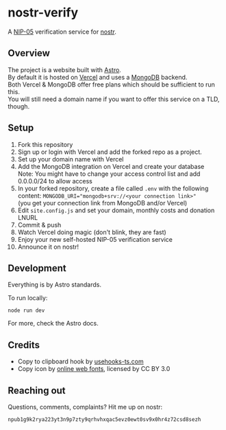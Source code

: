# nostr-verify

A [NIP-05](https://github.com/nostr-protocol/nips/blob/master/05.md) verification service for [nostr](https://github.com/nostr-protocol/nostr).

## Overview

The project is a website built with [Astro](https://astro.build/).  
By default it is hosted on [Vercel](https://vercel.com/) and uses a [MongoDB](https://www.mongodb.com/) backend.  
Both Vercel & MongoDB offer free plans which should be sufficient to run this.  
You will still need a domain name if you want to offer this service on a TLD, though.

## Setup

1. Fork this repository
2. Sign up or login with Vercel and add the forked repo as a project.
3. Set up your domain name with Vercel
4. Add the MongoDB integration on Vercel and create your database  
   Note: You might have to change your access control list and add 0.0.0.0/24 to allow access
5. In your forked repository, create a file called `.env` with the following content:
   `MONGODB_URI="mongodb+srv://<your connection link>"`  
   (you get your connection link from MongoDB and/or Vercel)
6. Edit `site.config.js` and set your domain, monthly costs and donation LNURL
7. Commit & push
8. Watch Vercel doing magic (don't blink, they are fast)
9. Enjoy your new self-hosted NIP-05 verification service
10. Announce it on nostr!

## Development

Everything is by Astro standards.

To run locally:

    node run dev

For more, check the Astro docs.

## Credits

- Copy to clipboard hook by [usehooks-ts.com](https://usehooks-ts.com/react-hook/use-copy-to-clipboard)
- Copy icon by [online web fonts](http://www.onlinewebfonts.com), licensed by CC BY 3.0

## Reaching out

Questions, comments, complaints? Hit me up on nostr:

    npub1g9k2rya223yt3n9p7zty9qrhvhxqac5evz0ewt0sv9x0hr4z72csd8sezh
